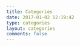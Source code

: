 ```yaml
---
title: Categories
date: 2017-01-02 12:19:42
type: categories
layout: categories
comments: false
---
```

